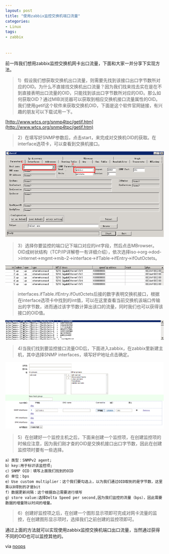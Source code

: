 ```yaml
---
layout: post
title: "使用zabbix监控交换机端口流量"
categories:
- Linux 
tags:
- zabbix


---
```




前一阵我们想用zabbix监控交换机网卡出口流量，下面和大家一并分享下实现方法。    

>1）假设我们想获取交换机出口流量，则需要先找到该接口出口字节数所对应的OID。为什么不直接找交换机出口流量？因为我们找来找去实在是在不到直接表明出口流量的OID，只能找到该出口字节数所对应的OID。那么如何获取OID？通过MIB浏览器可以获取到相应交换机接口流量属性的OID。我们使用getif这个软件来获取交换机OID，下面是这个软件官网链接，有兴趣的朋友可以下载试用一下。   

[http://www.wtcs.org/snmp4tpc/getif.htm](http://www.wtcs.org/snmp4tpc/getif.htm)

>2）在填写好SNMP参数后，点击start，来完成对交换机OID的获取。在interface选项卡，可以查看到交换机接口。     

![](../assets/clipboard.png)   

>3）选择你要监控的端口记下端口对应的int字段，然后点击MBrowser。OID成树状结构（TCP/IP详解卷一有详细介绍），依次选择iso->org->dod->internet->mgmt->mib-2->interface->ifTable->ifEntry->ifOutOctets。    

![](../assets/clipboard1.png)   

>interfaces.ifTable.ifEntry.ifOutOctets后接的数字表明交换机接口，根据在interface选项卡中找到的int值，可以在这里查看当前交换机该端口传输出的字节数，进而通过该字节数计算出该口的流量，同时我们也可以获得该接口的OID值。   

![](../assets/clipboard2.png)    

>4)当我们找到要监控接口流量OID后，下面进入zabbix，在zabbix里新建主机，其中选择SNMP interfaces，填写好IP地址点击确定。    

![](../assets/clipboard3.png)    

> 5）在创建好一个监控主机之后，下面来创建一个监控项，在创建监控项的时候应注意，因为我们刚才查的OID是交换机接口出口字节数，因此在创建监控项时要有一些选择。    

	a）类型：SNMPv2 agent;    
	b）key:用于标识该监控项;   
	c）SNMP OID：填写上面我们找到的OID   
	d）单位：bps   
	e）Use custom multiplier：这个我们要勾选上，以为我们通过OID取到的是字节数，这里乘以8得到的才是bit    
	f）数据更新间隔：这个根据自己需要进行填写    
	g）store value:选择Delta Speed per second,因为我们监控的流量（bps），因此需要数据的增量除以时间的增量。    

>6）创建好监控项之后，在创建一个图形显示项即可完成对网卡流量的监控，在创建图形显示项时，选择我们之前创建的监控项即可。    

通过上面的方法就可以实现使用zabbix监控交换机端口出口流量，当然通过获得不同的OID也可以监控其他的。    

via [noops](http://noops.me/?p=1067)
